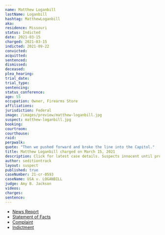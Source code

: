 ```yaml
---
name: Matthew Loganbill
lastName: Loganbill
hashtag: MatthewLoganbill
aka:
residence: Missouri
status: Indicted
date: 2021-03-15
charged: 2021-03-15
indicted: 2021-09-22
convicted:
acquitted:
sentenced:
dismissed:
deceased:
plea_hearing:
trial_date:
trial_type:
sentencing:
status_conference:
age: 55
occupation: Owner, Firearms Store
affiliations:
jurisdiction: Federal
image: /images/preview/matthew-loganbill.jpg
suspect: matthew-loganbill.jpg
booking:
courtroom:
courthouse:
raid:
perpwalk:
quote: "Then we pushed forward and broke the line into the Capitol."
title: Matthew Loganbill charged on March 15, 2021
description: Click for latest case details. Suspects innocent until proven guilty.
author: seditiontrack
layout: suspect
published: true
caseNumber: 21-cr-0593
caseName: USA v. LOGANBILL
judge: Amy B. Jackson
videos:
charges:
sentence:
---
```

- [News Report](https://www.kshb.com/news/crime/missouri-firearms-store-owner-charged-in-connection-to-capitol-riot)
- [Statement of Facts](https://www.justice.gov/usao-dc/case-multi-defendant/file/1380626/download)
- [Complaint](https://www.justice.gov/usao-dc/case-multi-defendant/file/1380631/download)
- [Indictment](https://extremism.gwu.edu/sites/g/files/zaxdzs2191/f/Matthew%20Loganbill%20Indictment.pdf)
